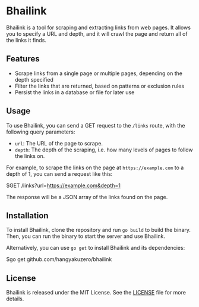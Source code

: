 # Bhailink

Bhailink is a tool for scraping and extracting links from web pages. It allows you to specify a URL and depth, and it will crawl the page and return all of the links it finds.

## Features

- Scrape links from a single page or multiple pages, depending on the depth specified
- Filter the links that are returned, based on patterns or exclusion rules
- Persist the links in a database or file for later use

## Usage

To use Bhailink, you can send a GET request to the `/links` route, with the following query parameters:

- `url`: The URL of the page to scrape.
- `depth`: The depth of the scraping, i.e. how many levels of pages to follow the links on.

For example, to scrape the links on the page at `https://example.com` to a depth of 1, you can send a request like this:

$GET /links?url=https://example.com&depth=1


The response will be a JSON array of the links found on the page.

## Installation

To install Bhailink, clone the repository and run `go build` to build the binary. Then, you can run the binary to start the server and use Bhailink.

Alternatively, you can use `go get` to install Bhailink and its dependencies:

$go get github.com/hangyakuzero/bhailink


## License

Bhailink is released under the MIT License. See the [LICENSE](LICENSE) file for more details.

